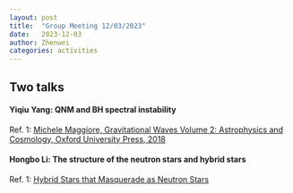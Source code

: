 ```yaml
---
layout: post
title:  "Group Meeting 12/03/2023"
date:   2023-12-03
author: Zhenwei
categories: activities
---
```




## Two talks

####  Yiqiu Yang: QNM and BH spectral instability

Ref. 1: [Michele Maggiore, Gravitational Waves Volume 2: Astrophysics and Cosmology, Oxford University Press, 2018](https://www.amazon.com/Gravitational-Waves-2-Astrophysics-Cosmology/dp/0198570899)


####  Hongbo Li: The structure of the neutron stars and hybrid stars

Ref. 1: [Hybrid Stars that Masquerade as Neutron Stars](https://iopscience.iop.org/article/10.1086/430902)
